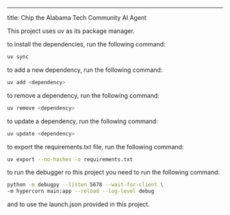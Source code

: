 ---
title: Chip the Alabama Tech Community AI Agent

This project uses uv as its package manager.

to install the dependencies, run the following command:

```bash
uv sync
```

to add a new dependency, run the following command:

```bash
uv add <dependency>
```

to remove a dependency, run the following command:

```bash
uv remove <dependency>
```

to update a dependency, run the following command:

```bash
uv update <dependency>
```

to export the requirements.txt file, run the following command:

```bash
uv export --no-hashes -o requirements.txt
```

to run the debugger ro this project you need to run the following command:

```bash
python -m debugpy --listen 5678 --wait-for-client \
-m hypercorn main:app --reload --log-level debug
```
and to use the launch.json provided in this project.